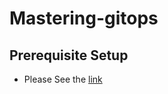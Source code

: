 # Mastering-gitops

## Prerequisite Setup
- Please See the [link](https://github.com/jojo-saritrat/prerequisite-class)
